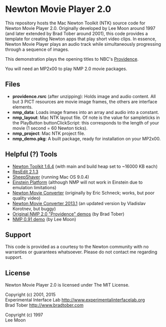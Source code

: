 Newton Movie Player 2.0
=======================

This repository hosts the Mac Newton Toolkit (NTK) source code for Newton Movie Player 2.0. Originally developed by Lee Moon around 1997 (and later extended by Brad Tober around 2001), this code provides a template for creating Newton apps that play short video clips. In essence, Newton Movie Player plays an audio track while simultaneously progressing through a sequence of images.

This demonstration plays the opening titles to NBC's [Providence](http://en.wikipedia.org/wiki/Providence_%28TV_series%29).

You will need an MP2x00 to play NMP 2.0 movie packages.


Files
-----

- **providence.rsrc** (after unzipping): Holds image and audio content. All but 3 PICT resources are movie image frames, the others are interface elements.
- **nmp_data**: Loads image frames into an array and audio into a constant.
- **nmp_layout**: Mac NTK layout file. Of note is the value for sampleticks in the PlayButton buttonClickScript: this corresponds to the length of your movie (1 second = 60 Newton ticks).
- **nmp_project**: Mac NTK project file.
- **nmp_demo.pkg**: A built package, ready for installation on your MP2x00.


Helpful (?) Tools
-----------------

- [Newton Toolkit 1.6.4](http://www.unna.org/view.php?/apple/development/NTK/macntk) (with main and build heap set to ~16000 KB each)
- [ResEdit 2.1.3](http://mac.org/utilities/resedit/)
- [SheepShaver](http://www.emaculation.com/doku.php/sheepshaver) (running Mac OS 9.0.4)
- [Einstein Platform](https://code.google.com/p/einstein/) (although NMP will not work in Einstein due to emulation limitations)
- [Newton Movie Converter](http://www.unna.org/unna/macos/NewtonMovieConverterRC3a.sit) (originally by Eric Schneck; works, but poor quality video)
- [Newton Movie Converter 2013.1](http://www.unna.org/unnasearch/entry.php?pkey=12969) (an updated version by Vladislav Korotnev, but buggy)
- [Original NMP 2.0 "Providence" demos](http://www.unna.org/view.php?/movies/Providence) (by Brad Tober)
- [NMP 0.91 demo](http://www.unna.org/view.php?/utilites/graphics-movies/NewtonMoviePlayer0.91Demo) (by Lee Moon)


Support
-------

This code is provided as a courtesy to the Newton community with no warranties or guarantees whatsoever. Please do not contact me regarding support.


License
-------

Newton Movie Player 2.0 is licensed under The MIT License.

Copyright (c) 2001, 2015  
Experimental Interface Lab <http://www.experimentalinterfacelab.org>  
Brad Tober <http://www.bradtober.com>

Copyright (c) 1997  
Lee Moon